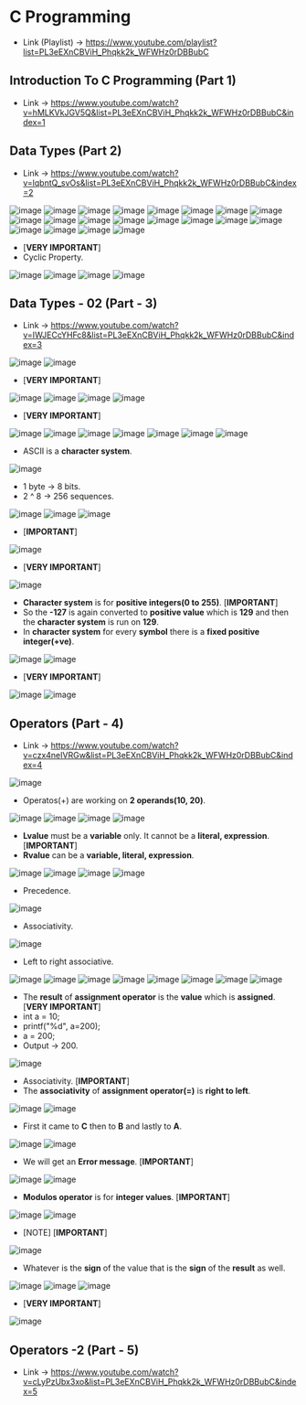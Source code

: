# C Programming

* Link (Playlist) -> https://www.youtube.com/playlist?list=PL3eEXnCBViH_Phqkk2k_WFWHz0rDBBubC

## Introduction To C Programming (Part 1)

* Link -> https://www.youtube.com/watch?v=hMLKVkJGV5Q&list=PL3eEXnCBViH_Phqkk2k_WFWHz0rDBBubC&index=1

## Data Types (Part 2)

* Link -> https://www.youtube.com/watch?v=lqbntQ_svOs&list=PL3eEXnCBViH_Phqkk2k_WFWHz0rDBBubC&index=2

![image](https://github.com/arghanath007/Data-Structure-and-Algorithms/assets/54589605/9657edd9-c895-432b-a675-25cfe070d668)
![image](https://github.com/arghanath007/Data-Structure-and-Algorithms/assets/54589605/9037785f-dde7-45d4-841e-a1410b3630b0)
![image](https://github.com/arghanath007/Data-Structure-and-Algorithms/assets/54589605/5534afde-3f9e-465b-bcde-b1b33450fdf7)
![image](https://github.com/arghanath007/Data-Structure-and-Algorithms/assets/54589605/da829787-bc63-4482-855e-7c6c61208d4a)
![image](https://github.com/arghanath007/Data-Structure-and-Algorithms/assets/54589605/e51a4fa8-4e5b-4a93-bf00-15a1d64c0617)
![image](https://github.com/arghanath007/Data-Structure-and-Algorithms/assets/54589605/d723d51a-9355-4030-858c-7b4e0cc83fc7)
![image](https://github.com/arghanath007/Data-Structure-and-Algorithms/assets/54589605/e8d40bba-d4b2-4eef-a4f6-43f0a83fc154)
![image](https://github.com/arghanath007/Data-Structure-and-Algorithms/assets/54589605/4983efe1-e7ad-4839-b631-7c07b053bd62)
![image](https://github.com/arghanath007/Data-Structure-and-Algorithms/assets/54589605/7384a0b7-cb68-4130-a68d-9c63dee8fa6c)
![image](https://github.com/arghanath007/Data-Structure-and-Algorithms/assets/54589605/65ea7e27-b194-4225-9bdd-9ea080ce9e1f)
![image](https://github.com/arghanath007/Data-Structure-and-Algorithms/assets/54589605/bff69a71-e3cc-420b-bbea-1fcbbcfcc131)
![image](https://github.com/arghanath007/Data-Structure-and-Algorithms/assets/54589605/b856c1a6-ec0b-4132-b936-5b18dff47848)
![image](https://github.com/arghanath007/Data-Structure-and-Algorithms/assets/54589605/347d4365-b076-4fab-8d7c-6bf45e9e19e1)
![image](https://github.com/arghanath007/Data-Structure-and-Algorithms/assets/54589605/147c15e7-1ba3-4a5e-b248-0f3b3f160179)
![image](https://github.com/arghanath007/Data-Structure-and-Algorithms/assets/54589605/2ae0e000-86a5-4832-ac1e-748fdbb2b55c)
![image](https://github.com/arghanath007/Data-Structure-and-Algorithms/assets/54589605/99e21114-416d-49e3-8899-904a73900482)
![image](https://github.com/arghanath007/Data-Structure-and-Algorithms/assets/54589605/455f4abb-6695-4c80-b47a-a17c47455c39)
![image](https://github.com/arghanath007/Data-Structure-and-Algorithms/assets/54589605/6283b0a3-e332-40d7-a851-27712ff6e702)
![image](https://github.com/arghanath007/Data-Structure-and-Algorithms/assets/54589605/7125fa5f-09b5-4e71-a4fd-78b20cbfadfe)
![image](https://github.com/arghanath007/Data-Structure-and-Algorithms/assets/54589605/7df59607-2fbc-4c9e-98b5-701053ce88ba)

* [**VERY IMPORTANT**]
* Cyclic Property.

![image](https://github.com/arghanath007/Data-Structure-and-Algorithms/assets/54589605/0a72a8c5-fc18-4da2-9425-f6f07957363f)
![image](https://github.com/arghanath007/Data-Structure-and-Algorithms/assets/54589605/9f618e7b-0e6c-4b95-82ce-bc303f4d9026)
![image](https://github.com/arghanath007/Data-Structure-and-Algorithms/assets/54589605/cd32790f-f329-4a57-86cd-57e34f937119)
![image](https://github.com/arghanath007/Data-Structure-and-Algorithms/assets/54589605/a7a8533f-a575-4164-97f4-9a26babbd7c5)

## Data Types - 02 (Part - 3)

* Link -> https://www.youtube.com/watch?v=IWJECcYHFc8&list=PL3eEXnCBViH_Phqkk2k_WFWHz0rDBBubC&index=3

![image](https://github.com/arghanath007/Data-Structure-and-Algorithms/assets/54589605/a4502713-08e5-4f79-9716-d614207869c5)
![image](https://github.com/arghanath007/Data-Structure-and-Algorithms/assets/54589605/e0b20de1-19d2-4e7e-b765-50fed462ebb1)

* [**VERY IMPORTANT**]

![image](https://github.com/arghanath007/Data-Structure-and-Algorithms/assets/54589605/2f1b66c1-f4a6-40ee-bd30-f371d905bcc5)
![image](https://github.com/arghanath007/Data-Structure-and-Algorithms/assets/54589605/e0373705-b881-47ea-83e6-9800b5b3239c)
![image](https://github.com/arghanath007/Data-Structure-and-Algorithms/assets/54589605/b19148bf-30c8-4133-8654-601dd9a899e9)
![image](https://github.com/arghanath007/Data-Structure-and-Algorithms/assets/54589605/58bd992c-b29e-4196-a98a-bed20114d21c)

* [**VERY IMPORTANT**]

![image](https://github.com/arghanath007/Data-Structure-and-Algorithms/assets/54589605/4891b785-58fe-4757-ad7a-278723ca36f0)
![image](https://github.com/arghanath007/Data-Structure-and-Algorithms/assets/54589605/cc4fcdf6-d85e-4c61-b3f2-c58d087c1363)
![image](https://github.com/arghanath007/Data-Structure-and-Algorithms/assets/54589605/ac542892-71cd-45f0-be74-9fcb250ce382)
![image](https://github.com/arghanath007/Data-Structure-and-Algorithms/assets/54589605/d18ac9ed-6fe4-472f-ad5b-89394da66768)
![image](https://github.com/arghanath007/Data-Structure-and-Algorithms/assets/54589605/6696b5df-f942-42c8-a07e-542771a7b681)
![image](https://github.com/arghanath007/Data-Structure-and-Algorithms/assets/54589605/9ebbaf7d-9039-4d2d-8bb5-9e2b6b97d503)
![image](https://github.com/arghanath007/Data-Structure-and-Algorithms/assets/54589605/c27107b1-3562-4448-9164-6a1145fc1bda)

* ASCII is a **character system**.

![image](https://github.com/arghanath007/Data-Structure-and-Algorithms/assets/54589605/e80d96f8-5278-48c5-8615-da1cfd85d90d)

* 1 byte -> 8 bits.
* 2 ^ 8 -> 256 sequences.

![image](https://github.com/arghanath007/Data-Structure-and-Algorithms/assets/54589605/b6fea6b3-024e-4473-bbc4-84aa35b09f3f)
![image](https://github.com/arghanath007/Data-Structure-and-Algorithms/assets/54589605/2c46e13f-0380-4d51-87dd-daf3fba16c03)
![image](https://github.com/arghanath007/Data-Structure-and-Algorithms/assets/54589605/b730a511-909a-4a82-ad01-7255f887e09a)

* [**IMPORTANT**]

![image](https://github.com/arghanath007/Data-Structure-and-Algorithms/assets/54589605/460ac6d0-06c3-47aa-bd6a-73fa9aad6767)

* [**VERY IMPORTANT**]

![image](https://github.com/arghanath007/Data-Structure-and-Algorithms/assets/54589605/45a7f285-96af-4542-80ce-589fad6bc2a1)

* **Character system** is for **positive integers(0 to 255)**. [**IMPORTANT**]
* So the **-127** is again converted to **positive value** which is **129** and then the **character system** is run on **129**.
* In **character system** for every **symbol** there is a **fixed positive integer(+ve)**.

![image](https://github.com/arghanath007/Data-Structure-and-Algorithms/assets/54589605/6d9e4c37-da71-4355-b1fb-bf00c92e313f)
![image](https://github.com/arghanath007/Data-Structure-and-Algorithms/assets/54589605/3d9ff44b-7156-4715-99cc-99edbcc5b211)

* [**VERY IMPORTANT**]

![image](https://github.com/arghanath007/Data-Structure-and-Algorithms/assets/54589605/f909d194-8a4e-42e2-9aca-fb244de5076a)
![image](https://github.com/arghanath007/Data-Structure-and-Algorithms/assets/54589605/a6dda3e9-9a55-4427-aa68-2a3b35b23c61)

## Operators (Part - 4)

* Link -> https://www.youtube.com/watch?v=czx4neIVRGw&list=PL3eEXnCBViH_Phqkk2k_WFWHz0rDBBubC&index=4

![image](https://github.com/arghanath007/Data-Structure-and-Algorithms/assets/54589605/c2e6f981-ff4f-485e-b4d8-8bfe5aabb936)

* Operatos(+) are working on **2 operands(10, 20)**.

![image](https://github.com/arghanath007/Data-Structure-and-Algorithms/assets/54589605/736c0c13-9e21-44f7-98a0-a631c6e332d4)
![image](https://github.com/arghanath007/Data-Structure-and-Algorithms/assets/54589605/26e314aa-d5b3-4e71-b3d9-52b965bfdbfb)
![image](https://github.com/arghanath007/Data-Structure-and-Algorithms/assets/54589605/2e460bc3-180a-43d6-b0a8-1d1eacf030ac)
![image](https://github.com/arghanath007/Data-Structure-and-Algorithms/assets/54589605/80e05b6b-f2e4-47f9-bfa0-5035dc39f8a8)

* **Lvalue** must be a **variable** only. It cannot be a **literal, expression**. [**IMPORTANT**]
* **Rvalue** can be a **variable, literal, expression**.

![image](https://github.com/arghanath007/Data-Structure-and-Algorithms/assets/54589605/4491c970-dc25-4c08-ba17-98a56ee14c9e)
![image](https://github.com/arghanath007/Data-Structure-and-Algorithms/assets/54589605/24742843-a5b6-4f7d-82db-a8e1171d8df7)
![image](https://github.com/arghanath007/Data-Structure-and-Algorithms/assets/54589605/a61b7e64-35d1-448f-89ee-cfcc6a7861e7)
![image](https://github.com/arghanath007/Data-Structure-and-Algorithms/assets/54589605/7ae279fb-aa46-4020-862d-0cbf685edc4f)

* Precedence.

![image](https://github.com/arghanath007/Data-Structure-and-Algorithms/assets/54589605/d14ac829-5af8-4523-8825-9c5e54a02eae)

* Associativity.

![image](https://github.com/arghanath007/Data-Structure-and-Algorithms/assets/54589605/b6a46346-f63c-478a-b55d-25715d699601)

* Left to right associative.

![image](https://github.com/arghanath007/Data-Structure-and-Algorithms/assets/54589605/f71231b0-8836-46f8-a0dc-7b692416741d)
![image](https://github.com/arghanath007/Data-Structure-and-Algorithms/assets/54589605/4200563e-62c1-4802-b289-136b6d083635)
![image](https://github.com/arghanath007/Data-Structure-and-Algorithms/assets/54589605/c652fedb-2a5c-4463-bebd-9c8fdf9693df)
![image](https://github.com/arghanath007/Data-Structure-and-Algorithms/assets/54589605/7f1ac5d1-5127-45d3-937e-d1c6d22ce8f2)
![image](https://github.com/arghanath007/Data-Structure-and-Algorithms/assets/54589605/1debbd65-8e9e-47ef-9187-ee9473186318)
![image](https://github.com/arghanath007/Data-Structure-and-Algorithms/assets/54589605/1a9cde7a-0fb5-46f2-b8b4-4f32d1c85190)
![image](https://github.com/arghanath007/Data-Structure-and-Algorithms/assets/54589605/f34133e6-ac62-4753-94b9-c18daa9577c9)
![image](https://github.com/arghanath007/Data-Structure-and-Algorithms/assets/54589605/3aeacfc0-ae7e-479d-b6b2-d1ecb55cc152)

* The **result** of **assignment operator** is the **value** which is **assigned**. [**VERY IMPORTANT**]
* int a = 10;
* printf("%d", a=200);
* a = 200;
* Output -> 200.

![image](https://github.com/arghanath007/Data-Structure-and-Algorithms/assets/54589605/cb7d0019-56b1-493b-b9ab-46970eb04602)

* Associativity. [**IMPORTANT**]
* The **associativity** of **assignment operator(=)** is **right to left**.

![image](https://github.com/arghanath007/Data-Structure-and-Algorithms/assets/54589605/ad5642fd-18ca-43c0-94e4-7841a1e29fb1)
![image](https://github.com/arghanath007/Data-Structure-and-Algorithms/assets/54589605/b894ee6e-59c9-481f-acbf-25e791cc1320)

* First it came to **C** then to **B** and lastly to **A**.

![image](https://github.com/arghanath007/Data-Structure-and-Algorithms/assets/54589605/a5bf33ec-291e-43d8-9be2-1953bee68adb)
![image](https://github.com/arghanath007/Data-Structure-and-Algorithms/assets/54589605/14d7b88b-27e8-42b9-8bb2-c9e46fac6a91)

* We will get an **Error message**. [**IMPORTANT**]

![image](https://github.com/arghanath007/Data-Structure-and-Algorithms/assets/54589605/0906a5c5-778a-48aa-8a87-79d34a9ba7fd)
![image](https://github.com/arghanath007/Data-Structure-and-Algorithms/assets/54589605/3e678c24-1a6b-4548-9fdd-3913ca8a265a)

* **Modulos operator** is for **integer values**. [**IMPORTANT**]

![image](https://github.com/arghanath007/Data-Structure-and-Algorithms/assets/54589605/cabf6edb-0d37-4088-af56-e29077c5c40f)
![image](https://github.com/arghanath007/Data-Structure-and-Algorithms/assets/54589605/4ffe479e-802c-47e9-8b89-f5c3f25a5744)

* [NOTE] [**IMPORTANT**]

![image](https://github.com/arghanath007/Data-Structure-and-Algorithms/assets/54589605/ad4a3b91-c319-41ae-aa56-5c6880d0abd2)

* Whatever is the **sign** of the value that is the **sign** of the **result** as well.

![image](https://github.com/arghanath007/Data-Structure-and-Algorithms/assets/54589605/1a3d1d2a-a5f9-4137-bac4-bd4b350c55a7)
![image](https://github.com/arghanath007/Data-Structure-and-Algorithms/assets/54589605/1d33008a-75d0-4f9d-8c80-cdba53f3d328)
![image](https://github.com/arghanath007/Data-Structure-and-Algorithms/assets/54589605/43af6e4d-5816-469c-9c50-7cc6f31a2d19)

* [**VERY IMPORTANT**]

![image](https://github.com/arghanath007/Data-Structure-and-Algorithms/assets/54589605/a461cd0b-80a4-43d9-b254-b7e01d1b9be8)

## Operators -2 (Part - 5)

* Link -> https://www.youtube.com/watch?v=cLyPzUbx3xo&list=PL3eEXnCBViH_Phqkk2k_WFWHz0rDBBubC&index=5



















